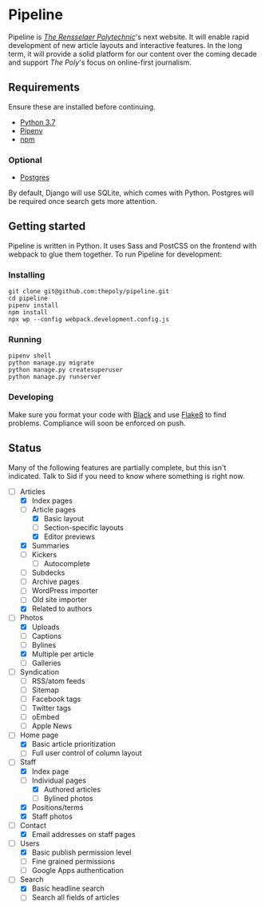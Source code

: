 # Pipeline

Pipeline is [_The Rensselaer Polytechnic_](https://poly.rpi.edu)'s next
website. It will enable rapid development of new article layouts and
interactive features. In the long term, it will provide a solid platform for
our content over the coming decade and support _The Poly_'s focus on
online-first journalism.

## Requirements

Ensure these are installed before continuing.

- [Python 3.7](https://www.python.org)
- [Pipenv](https://docs.pipenv.org)
- [npm](https://www.npmjs.com/get-npm)

### Optional

- [Postgres](https://www.postgresql.org)

By default, Django will use SQLite, which comes with Python. Postgres will be required once search gets more attention.

## Getting started

Pipeline is written in Python. It uses Sass and PostCSS on the frontend with webpack to glue them together. To
run Pipeline for development:

### Installing

```
git clone git@github.com:thepoly/pipeline.git
cd pipeline
pipenv install
npm install
npx wp --config webpack.development.config.js
```

### Running

```
pipenv shell
python manage.py migrate
python manage.py createsuperuser
python manage.py runserver
```

### Developing

Make sure you format your code with [Black](https://github.com/ambv/black) and use [Flake8](http://flake8.pycqa.org/en/latest/) to find problems. Compliance will soon be enforced on push.

## Status

Many of the following features are partially complete, but this isn't indicated. Talk to Sid if you need to know where something is right now.

- [ ] Articles
  - [x] Index pages
  - [ ] Article pages
    - [x] Basic layout
    - [ ] Section-specific layouts
    - [x] Editor previews
  - [x] Summaries
  - [ ] Kickers
    - [ ] Autocomplete
  - [ ] Subdecks
  - [ ] Archive pages
  - [ ] WordPress importer
  - [ ] Old site importer
  - [x] Related to authors
- [ ] Photos
  - [x] Uploads
  - [ ] Captions
  - [ ] Bylines
  - [x] Multiple per article
  - [ ] Galleries
- [ ] Syndication
  - [ ] RSS/atom feeds
  - [ ] Sitemap
  - [ ] Facebook tags
  - [ ] Twitter tags
  - [ ] oEmbed
  - [ ] Apple News
- [ ] Home page
  - [x] Basic article prioritization
  - [ ] Full user control of column layout
- [ ] Staff
  - [x] Index page
  - [ ] Individual pages
    - [x] Authored articles
    - [ ] Bylined photos
  - [x] Positions/terms
  - [x] Staff photos
- [ ] Contact
  - [x] Email addresses on staff pages
- [ ] Users
  - [x] Basic publish permission level
  - [ ] Fine grained permissions
  - [ ] Google Apps authentication
- [ ] Search
  - [x] Basic headline search
  - [ ] Search all fields of articles
